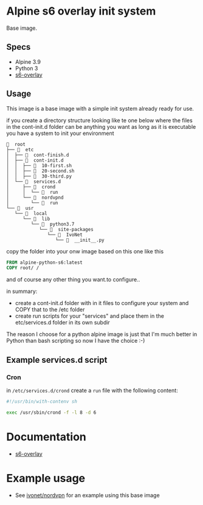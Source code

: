# Alpine s6 overlay init system

Base image.

## Specs

- Alpine 3.9
- Python 3
- [s6-overlay](https://github.com/just-containers/s6-overlay)

## Usage

This image is a base image with a simple init system already ready for use.

if you create a directory structure looking like te one below where the files in the cont-init.d folder 
can be anything you want as long as it is executable you have a system to init your environment

```text
  root
├──   etc
│  ├──   cont-finish.d
│  ├──   cont-init.d
│  │  ├──   10-first.sh
│  │  ├──   20-second.sh
│  │  ├──   30-third.py
│  └──   services.d
│     ├──   crond
│     │  └──   run
│     └──   nordvpnd
│        └──   run
└──   usr
   └──   local
      └──   lib
         └──   python3.7
            └──   site-packages
               └──   IvoNet
                  └──   __init__.py
```                     
copy the folder into your onw image based on this one like this

```dockerfile
FROM alpine-python-s6:latest
COPY root/ /
```

and of course any other thing you want.to configure..

in summary:
- create a cont-init.d folder with in it files to configure your system and COPY that to the /etc folder
- create run scripts for your "services" and place them in the etc/services.d folder in its own subdir
 
The reason I choose for a python alpine image is just that I'm much better in Python than bash scripting 
so now I have the choice :-) 
 
## Example services.d script

### Cron

in `/etc/services.d/crond` create a `run` file with the following content:

```bash
#!/usr/bin/with-contenv sh

exec /usr/sbin/crond -f -l 8 -d 6
```

# Documentation

* [s6-overlay](https://github.com/just-containers/s6-overlay)


# Example usage

* See [ivonet/nordvpn](http://ivo2u.nl/on) for an example using this base image
